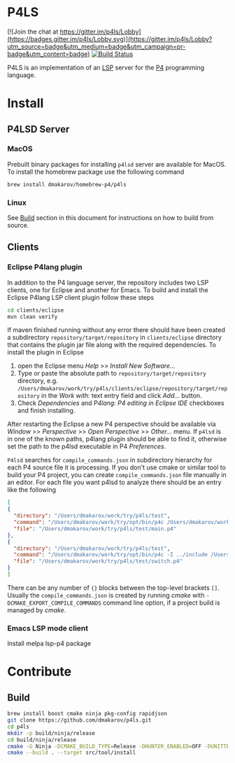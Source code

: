 # P4LS

[![Join the chat at https://gitter.im/p4ls/Lobby](https://badges.gitter.im/p4ls/Lobby.svg)](https://gitter.im/p4ls/Lobby?utm_source=badge&utm_medium=badge&utm_campaign=pr-badge&utm_content=badge)
[![Build Status](https://travis-ci.org/dmakarov/p4ls.svg?branch=master)](https://travis-ci.org/dmakarov/p4ls)

P4LS is an implementation of an [LSP](https://microsoft.github.io/language-server-protocol/specification)
server for the [P4](https://p4.org/) programming language.

# Install

## P4LSD Server

### MacOS

Prebuilt binary packages for installing `p4lsd` server are available
for MacOS.  To install the homebrew package use the following command

``` sh
brew install dmakarov/homebrew-p4/p4ls
```

### Linux

See [Build](#build) section in this document for instructions on how to build
from source.

## Clients

### Eclipse P4lang plugin

In addition to the P4 language server, the repository includes two LSP
clients, one for Eclipse and another for Emacs.  To build and install
the Eclipse P4lang LSP client plugin follow these steps

``` sh
cd clients/eclipse
mvn clean verify
```

If maven finished running without any error there should have been
created a subdirectory `repository/target/repository` in
`clients/eclipse` directory that contains the plugin jar file along
with the required dependencies.  To install the plugin in Eclipse

1. open the Eclipse menu _Help_ >> _Install New Software..._
2. Type or paste the absolute path to `repository/target/repository`
   directory,
   e.g. `/Users/dmakarov/work/try/p4ls/clients/eclipse/repository/target/repository`
   in the _Work with:_ text entry field and click _Add..._ button.
3. Check _Dependencies_ and _P4lang: P4 editing in Eclipse IDE_
   checkboxes and finish installing.

After restarting the Eclipse a new P4 perspective should be available
via _Window_ >> _Perspective_ >> _Open Perspective_ >> _Other..._
menu.  If `p4lsd` is in one of the known paths, p4lang plugin should
be able to find it, otherwise set the path to the p4lsd executable in
P4 _Preferences_.

`P4lsd` searches for `compile_commands.json` in subdirectory hierarchy
for each P4 source file it is processing.  If you don't use cmake or
similar tool to build your P4 project, you can create
`compile_commands.json` file manually in an editor. For each file you
want p4lsd to analyze there should be an entry like the following

``` json
[
{
  "directory": "/Users/dmakarov/work/try/p4ls/test",
  "command": "/Users/dmakarov/work/try/opt/bin/p4c /Users/dmakarov/work/try/p4ls/test/main.p4",
  "file": "/Users/dmakarov/work/try/p4ls/test/main.p4"
},
{
  "directory": "/Users/dmakarov/work/try/p4ls/test",
  "command": "/Users/dmakarov/work/try/opt/bin/p4c -I ../include /Users/dmakarov/work/try/p4ls/test/switch.p4",
  "file": "/Users/dmakarov/work/try/p4ls/test/switch.p4"
}
]
```

There can be any number of `{}` blocks between the top-level brackets
`[]`.  Usually the `compile_commands.json` is created by running
*cmake* with `-DCMAKE_EXPORT_COMPILE_COMMANDS` command line option, if
a project build is managed by *cmake*.


### Emacs LSP mode client

Install melpa lsp-p4 package


# Contribute

## Build

``` sh
brew install boost cmake ninja pkg-config rapidjson
git clone https://github.com/dmakarov/p4ls.git
cd p4ls
mkdir -p build/ninja/release
cd build/ninja/release
cmake -G Ninja -DCMAKE_BUILD_TYPE=Release -DHUNTER_ENABLED=OFF -DUNITTESTS_ENABLED=OFF <path to p4ls repository>
cmake --build . --target src/tool/install
```
